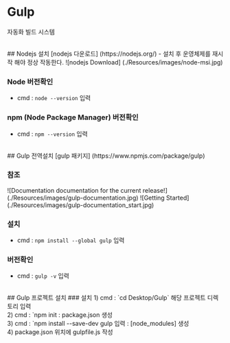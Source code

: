 # Gulp
자동화 빌드 시스템

<br>
## Nodejs 설치
[nodejs 다운로드] (https://nodejs.org/)
- 설치 후 운영체제를 재시작 해야 정상 작동한다.
![nodejs Download] (./Resources/images/node-msi.jpg)

### Node 버전확인
- cmd : `node --version` 입력

### npm (Node Package Manager) 버전확인
- cmd : `npm --version` 입력

<br>
## Gulp 전역설치
[gulp 패키지] (https://www.npmjs.com/package/gulp)

### 참조 
![Documentation documentation for the current release!] (./Resources/images/gulp-documentation.jpg)
![Getting Started] (./Resources/images/gulp-documentation_start.jpg)

### 설치 
- cmd : `npm install --global gulp` 입력

### 버전확인 
- cmd : `gulp -v` 입력

<br>
## Gulp 프로젝트 설치
### 설치 
1) cmd : `cd Desktop/Gulp` 해당 프로젝트 디렉토리 입력 <br>
2) cmd : `npm init : package.json 생성 <br>
3) cmd : `npm install --save-dev gulp 입력 : [node_modules] 생성 <br>
4) package.json 위치에 gulpfile.js 작성 <br>


